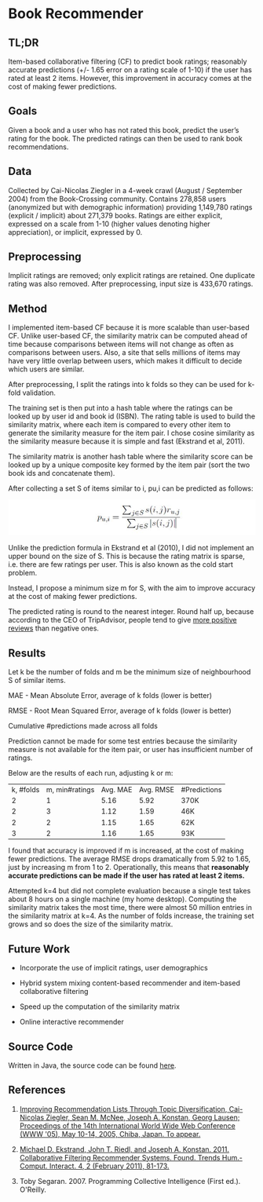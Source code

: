# Book Recommender

## TL;DR

Item-based collaborative filtering (CF) to predict book ratings; reasonably accurate predictions (+/- 1.65 error on a rating scale of 1-10) if the user has rated at least 2 items. However, this improvement in accuracy comes at the cost of making fewer predictions.

## Goals

Given a book and a user who has not rated this book, predict the user’s rating for the book. The predicted ratings can then be used to rank book recommendations.

## Data

Collected by Cai-Nicolas Ziegler in a 4-week crawl (August / September 2004) from the Book-Crossing community. Contains 278,858 users (anonymized but with demographic information) providing 1,149,780 ratings (explicit / implicit) about 271,379 books. Ratings are either explicit, expressed on a scale from 1-10 (higher values denoting higher appreciation), or implicit, expressed by 0.

## Preprocessing

Implicit ratings are removed; only explicit ratings are retained. One duplicate rating was also removed. After preprocessing, input size is 433,670 ratings.

## Method

I implemented item-based CF because it is more scalable than user-based CF. Unlike user-based CF, the similarity matrix can be computed ahead of time because comparisons between items will not change as often as comparisons between users. Also, a site that sells millions of items may have very little overlap between users, which makes it difficult to decide which users are similar.

After preprocessing, I split the ratings into k folds so they can be used for k-fold validation.

The training set is then put into a hash table where the ratings can be looked up by user id and book id (ISBN). The rating table is used to build the similarity matrix, where each item is compared to every other item to generate the similarity measure for the item pair. I chose cosine similarity as the similarity measure because it is simple and fast (Ekstrand et al, 2011).

The similarity matrix is another hash table where the similarity score can be looked up by a unique composite key formed by the item pair (sort the two book ids and concatenate them).  

After collecting a set S of items similar to i, pu,i can be predicted as follows:

![](formula.jpg?raw=true)

Unlike the prediction formula in Ekstrand et al (2010), I did not implement an upper bound on the size of S. This is because the rating matrix is sparse, i.e. there are few ratings per user. This is also known as the cold start problem.

Instead, I propose a minimum size m for S, with the aim to improve accuracy at the cost of making fewer predictions.

The predicted rating is round to the nearest integer. Round half up, because according to the CEO of TripAdvisor, people tend to give [more positive reviews](https://www.linkedin.com/pulse/force-good-how-tripadvisor-changed-way-we-travel-steve-kaufer) than negative ones.

 

## Results

Let k be the number of folds and m be the minimum size of neighbourhood S of similar items.

MAE - Mean Absolute Error, average of k folds (lower is better)

RMSE - Root Mean Squared Error, average of k folds (lower is better)

Cumulative #predictions made across all folds

Prediction cannot be made for some test entries because the similarity measure is not available for the item pair, or user has insufficient number of ratings.

Below are the results of each run, adjusting k or m:

<table>
  <tr>
    <td>k, #folds</td>
    <td>m, min#ratings</td>
    <td>Avg. MAE</td>
    <td>Avg. RMSE</td>
    <td>#Predictions</td>
  </tr>
  <tr>
    <td>2</td>
    <td>1</td>
    <td>5.16</td>
    <td>5.92</td>
    <td>370K</td>
  </tr>
  <tr>
    <td>2</td>
    <td>3</td>
    <td>1.12</td>
    <td>1.59</td>
    <td>46K</td>
  </tr>
  <tr>
    <td>2</td>
    <td>2</td>
    <td>1.15</td>
    <td>1.65</td>
    <td>62K</td>
  </tr>
  <tr>
    <td>3</td>
    <td>2</td>
    <td>1.16</td>
    <td>1.65</td>
    <td>93K</td>
  </tr>
</table>


I found that accuracy is improved if m is increased, at the cost of making fewer predictions. The average RMSE drops dramatically from 5.92 to 1.65, just by increasing m from 1 to 2. Operationally, this means that **reasonably accurate predictions can be made if the user has rated at least 2 items.** 

Attempted k=4 but did not complete evaluation because a single test takes about 8 hours on a single machine (my home desktop). Computing the similarity matrix takes the most time, there were almost 50 million entries in the similarity matrix at k=4. As the number of folds increase, the training set grows and so does the size of the similarity matrix.

## Future Work

* Incorporate the use of implicit ratings, user demographics

* Hybrid system mixing content-based recommender and item-based collaborative filtering

* Speed up the computation of the similarity matrix

* Online interactive recommender

## Source Code

Written in Java, the source code can be found [here](../src/main/java/toy/bx).

## References

1. [Improving Recommendation Lists Through Topic Diversification, Cai-Nicolas Ziegler, Sean M. McNee, Joseph A. Konstan, Georg Lausen; Proceedings of the 14th International World Wide Web Conference (WWW '05), May 10-14, 2005, Chiba, Japan. To appear.](http://www2.informatik.uni-freiburg.de/~cziegler/BX/) 

2. [Michael D. Ekstrand, John T. Riedl, and Joseph A. Konstan. 2011. Collaborative Filtering Recommender Systems. Found. Trends Hum.-Comput. Interact. 4, 2 (February 2011), 81-173.](http://herbrete.vvv.enseirb-matmeca.fr/IR/CF_Recsys_Survey.pdf) 

3. Toby Segaran. 2007. Programming Collective Intelligence (First ed.). O'Reilly.

